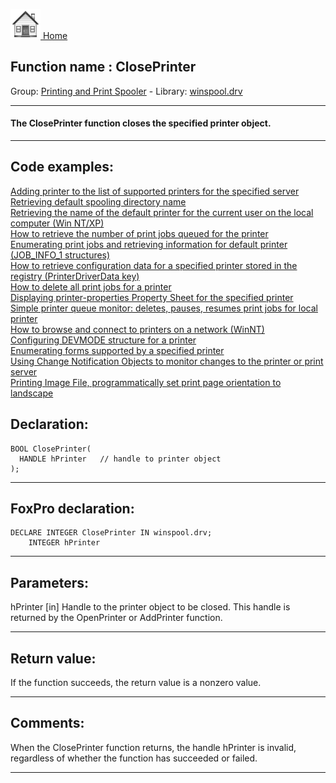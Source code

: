 [<img src="../../images/home.png"> Home ](https://github.com/VFPX/Win32API)  

## Function name : ClosePrinter
Group: [Printing and Print Spooler](../../functions_group.md#Printing_and_Print_Spooler)  -  Library: [winspool.drv](../../Libraries.md#winspool.drv)  
***  


#### The ClosePrinter function closes the specified printer object. 
***  


## Code examples:
[Adding printer to the list of supported printers for the specified server](../../samples/sample_335.md)  
[Retrieving default spooling directory name](../../samples/sample_358.md)  
[Retrieving the name of the default printer for the current user on the local computer (Win NT/XP)](../../samples/sample_360.md)  
[How to retrieve the number of print jobs queued for the printer](../../samples/sample_367.md)  
[Enumerating print jobs and retrieving information for default printer (JOB_INFO_1 structures)](../../samples/sample_368.md)  
[How to retrieve configuration data for a specified printer stored in the registry (PrinterDriverData key)](../../samples/sample_369.md)  
[How to delete all print jobs for a printer](../../samples/sample_370.md)  
[Displaying printer-properties Property Sheet for the specified printer](../../samples/sample_372.md)  
[Simple printer queue monitor: deletes, pauses, resumes print jobs for local printer](../../samples/sample_373.md)  
[How to browse and connect to printers on a network (WinNT)](../../samples/sample_376.md)  
[Configuring DEVMODE structure for a printer](../../samples/sample_384.md)  
[Enumerating forms supported by a specified printer](../../samples/sample_390.md)  
[Using Change Notification Objects to monitor changes to the printer or print server](../../samples/sample_485.md)  
[Printing Image File, programmatically set print page orientation to landscape](../../samples/sample_555.md)  

## Declaration:
```foxpro  
BOOL ClosePrinter(
  HANDLE hPrinter   // handle to printer object
);  
```  
***  


## FoxPro declaration:
```foxpro  
DECLARE INTEGER ClosePrinter IN winspool.drv;
	INTEGER hPrinter  
```  
***  


## Parameters:
hPrinter 
[in] Handle to the printer object to be closed. This handle is returned by the OpenPrinter or AddPrinter function.   
***  


## Return value:
If the function succeeds, the return value is a nonzero value.  
***  


## Comments:
When the ClosePrinter function returns, the handle hPrinter is invalid, regardless of whether the function has succeeded or failed.  
  
***  

